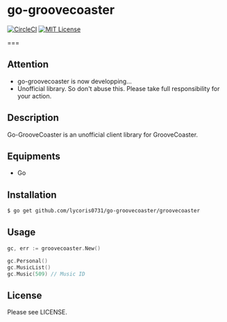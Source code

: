# go-groovecoaster
[![CircleCI](https://circleci.com/gh/lycoris0731/go-groovecoaster.svg?style=svg&circle-token=64c5cb9f75f93df522eecfd16ddb0d1e517e1b42)](https://circleci.com/gh/lycoris0731/go-groovecoaster)
[![MIT License](http://img.shields.io/badge/license-MIT-blue.svg?style=flat)](LICENSE)  

===

## **Attention**
- go-groovecoaster is now developping...
- Unofficial library. So don't abuse this. Please take full responsibility for your action.

## Description  
Go-GrooveCoaster is an unofficial client library for GrooveCoaster.  

## Equipments
- Go

## Installation
``` sh
$ go get github.com/lycoris0731/go-groovecoaster/groovecoaster
```

## Usage
``` go
gc, err := groovecoaster.New()

gc.Personal()
gc.MusicList()
gc.Music(509) // Music ID
```

## License
Please see LICENSE.
